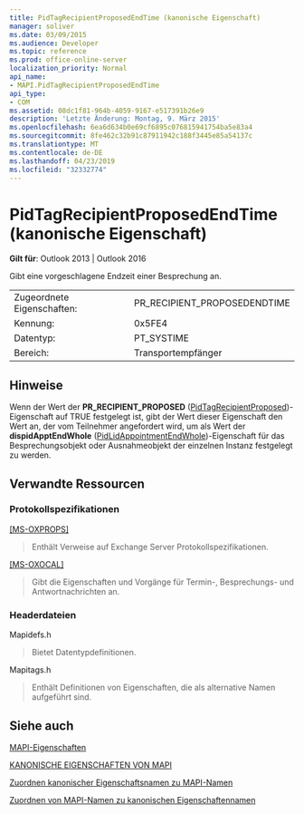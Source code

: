 ```yaml
---
title: PidTagRecipientProposedEndTime (kanonische Eigenschaft)
manager: soliver
ms.date: 03/09/2015
ms.audience: Developer
ms.topic: reference
ms.prod: office-online-server
localization_priority: Normal
api_name:
- MAPI.PidTagRecipientProposedEndTime
api_type:
- COM
ms.assetid: 08dc1f81-964b-4059-9167-e517391b26e9
description: 'Letzte Änderung: Montag, 9. März 2015'
ms.openlocfilehash: 6ea6d634b0e69cf6895c076815941754ba5e83a4
ms.sourcegitcommit: 8fe462c32b91c87911942c188f3445e85a54137c
ms.translationtype: MT
ms.contentlocale: de-DE
ms.lasthandoff: 04/23/2019
ms.locfileid: "32332774"
---
```

# <a name="pidtagrecipientproposedendtime-canonical-property"></a>PidTagRecipientProposedEndTime (kanonische Eigenschaft)

  
  
**Gilt für**: Outlook 2013 | Outlook 2016 
  
Gibt eine vorgeschlagene Endzeit einer Besprechung an.
  
|||
|:-----|:-----|
|Zugeordnete Eigenschaften:  <br/> |PR_RECIPIENT_PROPOSEDENDTIME  <br/> |
|Kennung:  <br/> |0x5FE4  <br/> |
|Datentyp:  <br/> |PT_SYSTIME  <br/> |
|Bereich:  <br/> |Transportempfänger  <br/> |
   
## <a name="remarks"></a>Hinweise

Wenn der Wert der **PR_RECIPIENT_PROPOSED** ([PidTagRecipientProposed](pidtagrecipientproposed-canonical-property.md))-Eigenschaft auf TRUE festgelegt ist, gibt der Wert dieser Eigenschaft den Wert an, der vom Teilnehmer angefordert wird, um als Wert der **dispidApptEndWhole** ([PidLidAppointmentEndWhole](pidlidappointmentendwhole-canonical-property.md))-Eigenschaft für das Besprechungsobjekt oder Ausnahmeobjekt der einzelnen Instanz festgelegt zu werden.
  
## <a name="related-resources"></a>Verwandte Ressourcen

### <a name="protocol-specifications"></a>Protokollspezifikationen

[[MS-OXPROPS]](https://msdn.microsoft.com/library/f6ab1613-aefe-447d-a49c-18217230b148%28Office.15%29.aspx)
  
> Enthält Verweise auf Exchange Server Protokollspezifikationen.
    
[[MS-OXOCAL]](https://msdn.microsoft.com/library/09861fde-c8e4-4028-9346-e7c214cfdba1%28Office.15%29.aspx)
  
> Gibt die Eigenschaften und Vorgänge für Termin-, Besprechungs- und Antwortnachrichten an.
    
### <a name="header-files"></a>Headerdateien

Mapidefs.h
  
> Bietet Datentypdefinitionen.
    
Mapitags.h
  
> Enthält Definitionen von Eigenschaften, die als alternative Namen aufgeführt sind.
    
## <a name="see-also"></a>Siehe auch



[MAPI-Eigenschaften](mapi-properties.md)
  
[KANONISCHE EIGENSCHAFTEN VON MAPI](mapi-canonical-properties.md)
  
[Zuordnen kanonischer Eigenschaftsnamen zu MAPI-Namen](mapping-canonical-property-names-to-mapi-names.md)
  
[Zuordnen von MAPI-Namen zu kanonischen Eigenschaftennamen](mapping-mapi-names-to-canonical-property-names.md)

